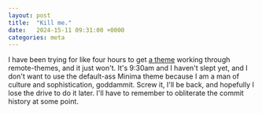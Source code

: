 ```yaml
---
layout: post
title:  "Kill me."
date:   2024-15-11 09:31:00 +0000
categories: meta
---
```

I have been trying for like four hours to get [a theme](https://github.com/pages-themes/hacker) working through remote-themes, and it just won't. It's 9:30am and I haven't slept yet, and I don't want to use the default-ass Minima theme because I am a man of culture and sophistication, goddammit.
Screw it, I'll be back, and hopefully I lose the drive to do it later.
I'll have to remember to obliterate the commit history at some point.
